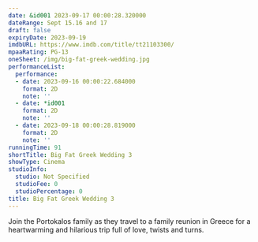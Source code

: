 ```yaml
---
date: &id001 2023-09-17 00:00:28.320000
dateRange: Sept 15.16 and 17
draft: false
expiryDate: 2023-09-19
imdbURL: https://www.imdb.com/title/tt21103300/
mpaaRating: PG-13
oneSheet: /img/big-fat-greek-wedding.jpg
performanceList:
  performance:
  - date: 2023-09-16 00:00:22.684000
    format: 2D
    note: ''
  - date: *id001
    format: 2D
    note: ''
  - date: 2023-09-18 00:00:28.819000
    format: 2D
    note: ''
runningTime: 91
shortTitle: Big Fat Greek Wedding 3
showType: Cinema
studioInfo:
  studio: Not Specified
  studioFee: 0
  studioPercentage: 0
title: Big Fat Greek Wedding 3
---
```


Join the Portokalos family as they travel to a family reunion in Greece for a heartwarming and hilarious trip full of love, twists and turns.